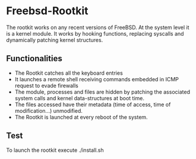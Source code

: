 # Freebsd-Rootkit
The rootkit works on any recent versions of FreeBSD. At the system level it is a kernel module. It works by hooking functions, replacing syscalls and dynamically patching kernel structures.

## Functionalities

- The Rootkit catches all the keyboard entries
- It launches a remote shell receiving commands embedded in ICMP request to evade firewalls
- The module, processes and files are hidden by patching the associated system calls and kernel data-structures at boot time.
- The files accessed have their metadata (time of access, time of modification...) unmodified.
- The Rootkit is launched at every reboot of the system.

## Test
To launch the rootkit execute ./install.sh
